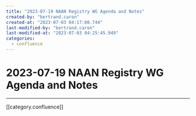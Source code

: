 ```yaml
---
title: "2023-07-19 NAAN Registry WG Agenda and Notes"
created-by: "bertrand.caron"
created-at: "2023-07-03 04:17:00.744"
last-modified-by: "bertrand.caron"
last-modified-at: "2023-07-03 04:25:45.949"
categories:
  - confluence
---
```


# 2023-07-19 NAAN Registry WG Agenda and Notes


---

[[category.confluence]]

